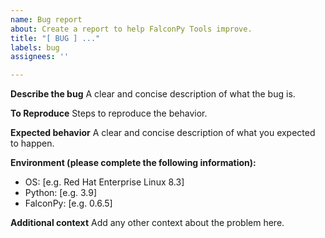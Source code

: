 ```yaml
---
name: Bug report
about: Create a report to help FalconPy Tools improve.
title: "[ BUG ] ..."
labels: bug
assignees: ''

---
```


**Describe the bug**
A clear and concise description of what the bug is.

**To Reproduce**
Steps to reproduce the behavior.

**Expected behavior**
A clear and concise description of what you expected to happen.

**Environment (please complete the following information):**
 - OS: [e.g. Red Hat Enterprise Linux 8.3]
 - Python: [e.g. 3.9]
 - FalconPy: [e.g. 0.6.5]

**Additional context**
Add any other context about the problem here.